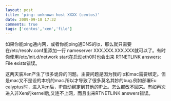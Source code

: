 ```yaml
---
layout: post
title: 'ping: unknown host XXXX (centos)'
date: 2009-09-18 17:32
comments: true
tags: ['centos','xen','file']
---
```


如果你能ping通内网，或者你能ping通DNS的ip，那么就只需要在/etc/resolv.conf里添加一行 nameserver
XXX.XXX.XXX.XXX就可以了。有时你使用/etc/init.d/network start在启动eth0时也会出来 RTNETLINK
answers: File exists错误。

这两天装Xen产生了很多诡异的问题。主要问题是因为我的ip和mac需要绑定。但是mac又不是设的本机的mac.所以才导致了很多莫名其妙的bug.例如部署Eu
calyptus时，进入Xen后，IP自动绑定到其他的IP上。怎么都改不回来。有如再次进入非Xen的kernel后,又连不上网，而且出来RTNETLINK
answers错误。

